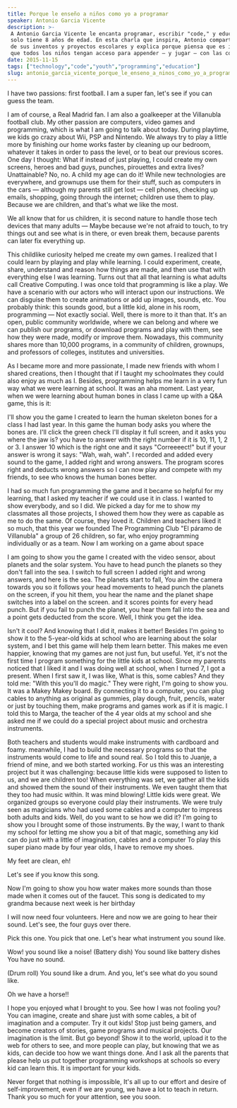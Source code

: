 ```yaml
---
title: Porque le enseño a niños como yo a programar
speaker: Antonio Garcia Vicente
description: >-
 A Antonio Garcia Vicente le encanta programar, escribir "code," y educar niños— y
 solo tiene 8 años de edad. En esta charla que inspira, Antonio comparte algunos
 de sus inventos y proyectos escolares y explica porque piensa que es importante
 que todos los niños tengan acceso para appender — y jugar — con las computadoras.
date: 2015-11-15
tags: ["technology","code","youth","programming","education"]
slug: antonio_garcia_vicente_porque_le_enseno_a_ninos_como_yo_a_programar
---
```


I have two passions: first football. I am a super fan, let's see if you can guess the
team. 

I am of course, a Real Madrid fan. I am also a goalkeeper at the Villanubla football club.
My other passion are computers, video games and programming, which is what I am going to
talk about today. During playtime, we kids go crazy about Wii, PSP and Nintendo. We
always try to play a little more by finishing our home works faster by cleaning up our
bedroom, whatever it takes in order to pass the level, or to beat our previous scores.
One day I thought: What if instead of just playing, I could create my own screens, heroes
and bad guys, punches, pirouettes and extra lives? Unattainable? No, no. A child my age
can do it! While new technologies are everywhere, and grownups use them for their stuff,
such as computers in the cars — although my parents still get lost — cell phones, checking
up emails, shopping, going through the internet; children use them to play. Because we are
children, and that's what we like the most.

We all know that for us children, it is second nature to handle those tech devices that
many adults — Maybe because we're not afraid to touch, to try things out and see what is
in there, or even break them, because parents can later fix everything up.

This childlike curiosity helped me create my own games. I realized that I could learn by
playing and play while learning. I could experiment, create, share, understand and reason
how things are made, and then use that with everything else I was learning. Turns out that
all that learning is what adults call Creative Computing. I was once told that 
programming is like a play. We have a scenario with our actors who will interact upon our
instructions. We can disguise them to create animations or add up images, sounds, etc. You
probably think: this sounds good, but a little kid, alone in his room, programming — Not
exactly social. Well, there is more to it than that. It's an open, public community
worldwide, where we can belong and where we can publish our programs, or download programs
and play with them, see how they were made, modify or improve them. Nowadays, this
community shares more than 10,000 programs, in a community of children, grownups, and
professors of colleges, institutes and universities.

As I became more and more passionate, I made new friends with whom I shared creations,
then I thought that if I taught my schoolmates they could also enjoy as much as I.
Besides, programming helps me learn in a very fun way what we were learning at school. It
was an aha moment. Last year, when we were learning about human bones in class I came up
with a Q&A game, this is it: 

I'll show you the game I created to learn the human skeleton bones for a class I had last
year. In this game the human body asks you where the bones are. I'll click the green check
I'll display it full screen, and it asks you where the jaw is? you have to answer with the
right number if it is 10, 11, 1, 2 or 3. I answer 10 which is the right one and it says
"Correeeect!" but if your answer is wrong it says: "Wah, wah, wah". I recorded and added 
every sound to the game, I added right and wrong answers. The program scores right and
deducts wrong answers so I can now play and compete with my friends, to see who knows the
human bones better. 

I had so much fun programming the game and it became so helpful for my learning, that I
asked my teacher if we could use it in class. I wanted to show everybody, and so I did. We
picked a day for me to show my classmates all those projects, I showed them how they were
 as capable as me to do the same. Of course, they loved it. Children and teachers liked it
so much, that this year we founded The Programming Club "El páramo de Villanubla" a group
of 26 children, so far, who enjoy programming individually or as a team. Now I am working
on a game about space 

I am going to show you the game I created with the video sensor, about planets and the
solar system. You have to head punch the planets so they don't fall into the sea. I switch
to full screen I added right and wrong answers, and here is the sea. The planets start to
fall, You aim the camera towards you so it follows your head movements to head punch the
planets on the screen, if you hit them, you hear the name and the planet shape switches
into a label on the screen. and it scores points for every head punch. But if you fail to
punch the planet, you hear them fall into the sea and a point gets deducted from the
score. Well, I think you get the idea. 

Isn't it cool? And knowing that I did it, makes it better! Besides I'm going to show it
to the 5-year-old kids at school who are learning about the solar system, and I bet this
game will help them learn better. This makes me even happier, knowing that my games are
not just fun, but useful. Yet, it's not the first time I program something for the little
kids at school. Since my parents noticed that I liked it and I was doing well at school,
when I turned 7, I got a present. When I first saw it, I was like, What is this, some
cables? And they told me: "With this you'll do magic." They were right, I'm going to show
you. It was a Makey Makey board. By connecting it to a computer, you can plug cables to
anything as original as gummies, play dough, fruit, pencils, water or just by touching
them, make programs and games work as if it is magic. I told this to Marga, the teacher of
the 4 year olds at my school and she asked me if we could do a special project about
music and orchestra instruments.

Both teachers and students would make instruments with cardboard and foamy. meanwhile, I
had to build the necessary programs so that the instruments would come to life and sound
real. So I told this to Juanje, a friend of mine, and we both started working. For us
this was an interesting project but it was challenging: because little kids were supposed
to listen to us, and we are children too! When everything was set, we gather all the kids
and showed them the sound of their instruments. We even taught them that they too had
music within. It was mind blowing! Little kids were great. We organized groups so everyone
 could play their instruments. We were truly seen as magicians who had used some cables
and a computer to impress both adults and kids. Well, do you want to se how we did it? I'm
going to show you I brought some of those instruments. By the way, I want to thank my
school for letting me show you a bit of that magic, something any kid can do just with a
little of imagination, cables and a computer To play this super piano made by four year
olds, I have to remove my shoes.

My feet are clean, eh! 

Let's see if you know this song. 

Now I'm going to show you how water makes more sounds than those made when it comes out
of the faucet. This song is dedicated to my grandma because next week is her birthday

I will now need four volunteers. Here and now we are going to hear their sound. Let's
see, the four guys over there. 

Pick this one. You pick that one. Let's hear what instrument you sound like.

Wow! you sound like a noise! (Battery dish) You sound like battery dishes You have no
sound. 

(Drum roll) You sound like a drum. And you, let's see what do you sound like.

Oh we have a horse!! 

I hope you enjoyed what I brought to you. See how I was not fooling you? You can imagine,
create and share just with some cables, a bit of imagination and a computer. Try it out
kids! Stop just being gamers, and become creators of stories, game programs and musical
projects. Our imagination is the limit. But go beyond! Show it to the world, upload it to
the web for others to see, and more people can play, but knowing that we as kids, can
decide too how we want things done. And I ask all the parents that please help us put
together programming workshops at schools so every kid can learn this. It is important
for your kids. 

Never forget that nothing is impossible, It's all up to our effort and desire of
self-improvement, even if we are young, we have a lot to teach in return. Thank you so
much for your attention, see you soon. 

<!--
ad_duration=0
event="TEDxYouth@Valladolid"
external_start_time=0
intro_duration=0
is_subtitle_required="False"
is_talk_featured="False"
language="en"
language_swap="False"
native_language="en"
number_of_related_talks=6
number_of_speakers=1
number_of_subtitled_videos=0
number_of_tags=5
number_of_talk_download_languages=4
number_of_talk_more_resources=0
number_of_talk_recommendations=0
number_of_talks_take_actions=0
post_ad_duration=0
published_timestamp="2019-09-27 19:10:32"
recording_date="2015-11-15"
speaker_description="Programador"
speaker_is_published=0
speaker_name="Antonio Garcia Vicente"
talk_name="Porque le enseño a niños como yo a programar"
talks_tags=["technology","code","youth","programming","education"]
url_photo_talk="https://s3.amazonaws.com/talkstar-photos/uploads/45201388-28f1-4c99-85c4-c99777dcff37/Antonio+Garcia+Vicente.jpeg"
url_webpage="https://www.ted.com/talks/antonio_garcia_vicente_porque_le_enseno_a_ninos_como_yo_a_programar"
video_type_name="TEDx Talk"
-->